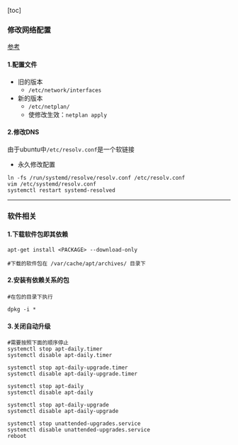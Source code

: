 [toc]

### 修改网络配置
[参考](https://wiki.debian.org/NetworkConfiguration#Starting_and_Stopping_Interfaces)
#### 1.配置文件
* 旧的版本
  * `/etc/network/interfaces`
* 新的版本
  * `/etc/netplan/`
  * 使修改生效：`netplan apply`

#### 2.修改DNS
由于ubuntu中`/etc/resolv.conf`是一个软链接
* 永久修改配置
```shell
ln -fs /run/systemd/resolve/resolv.conf /etc/resolv.conf
vim /etc/systemd/resolv.conf
systemctl restart systemd-resolved
```

***

### 软件相关

#### 1.下载软件包即其依赖
```shell
apt-get install <PACKAGE> --download-only

#下载的软件包在 /var/cache/apt/archives/ 目录下
```

#### 2.安装有依赖关系的包
```shell
#在包的目录下执行

dpkg -i *
```

#### 3.关闭自动升级
```shell
#需要按照下面的顺序停止
systemctl stop apt-daily.timer
systemctl disable apt-daily.timer

systemctl stop apt-daily-upgrade.timer
systemctl disable apt-daily-upgrade.timer

systemctl stop apt-daily
systemctl disable apt-daily

systemctl stop apt-daily-upgrade
systemctl disable apt-daily-upgrade

systemctl stop unattended-upgrades.service
systemctl disable unattended-upgrades.service
reboot
```
